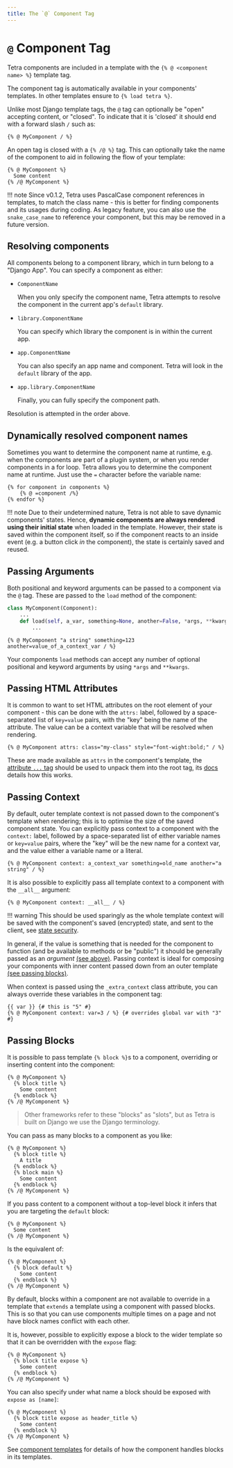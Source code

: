 ```yaml
---
title: The `@` Component Tag
---
```


# `@` Component Tag

Tetra components are included in a template with the `{% @ <component name> %}` template tag.

The component tag is automatically available in your components' templates. In other templates ensure to `{% load tetra %}`.

Unlike most Django template tags, the `@` tag can optionally be "open" accepting content, or "closed". To indicate that it is 'closed' it should end with a forward slash `/` such as:

``` django
{% @ MyComponent / %}
```

An open tag is closed with a `{% /@ %}` tag.  This can optionally take the name of the component to aid in following the flow of your template:

``` django
{% @ MyComponent %}
  Some content
{% /@ MyComponent %}
```

!!! note
    Since v0.1.2, Tetra uses PascalCase component references in templates, to match the class name - this is better for finding components and its usages during coding.
    As legacy feature, you can also use the `snake_case_name` to reference your component, but this may be removed in a future version.


## Resolving components

All components belong to a component library, which in turn belong to a "Django App". You can specify a component as either:

  - `ComponentName`

    When you only specify the component name, Tetra attempts to resolve the component in the current app's `default` library.

  - `library.ComponentName`

    You can specify which library the component is in within the current app.

  - `app.ComponentName`

    You can also specify an app name and component. Tetra will look in the `default` library of the app.

  - `app.library.ComponentName`

    Finally, you can fully specify the component path.

Resolution is attempted in the order above.

## Dynamically resolved component names

Sometimes you want to determine the component name at runtime, e.g. when the components are part of a plugin system, or when you render components in a for loop. Tetra allows you to determine the component name at runtime. Just use the `=` character before the variable name:

```django
{% for component in components %}
    {% @ =component /%}
{% endfor %}
```

!!! note
    Due to their undetermined nature, Tetra is not able to save dynamic components' states. Hence, **dynamic components are always rendered using their initial state** when loaded in the template. However, their state is saved within the component itself, so if the component reacts to an inside event (e.g. a button click *in* the component), the state is certainly saved and reused.

## Passing Arguments

Both positional and keyword arguments can be passed to a component via the `@` tag. These are passed to the `load` method of the component:

``` python
class MyComponent(Component):
    ...
    def load(self, a_var, something=None, another=False, *args, **kwargs):
        ...
```

``` django
{% @ MyComponent "a string" something=123 another=value_of_a_context_var / %}
```

Your components `load` methods can accept any number of optional positional and keyword arguments by using `*args` and `**kwargs`.

## Passing HTML Attributes

It is common to want to set HTML attributes on the root element of your component - this can be done with the `attrs:` label, followed by a space-separated list of `key=value` pairs, with the "key" being the name of the attribute. The value can be a context variable that will be resolved when rendering.

``` django
{% @ MyComponent attrs: class="my-class" style="font-wight:bold;" / %}
```

These are made available as `attrs` in the component's template, the [attribute  `...` tag](attribute-tag.md) should be used to unpack them into the root tag, its [docs](attribute-tag.md) details how this works.

## Passing Context

By default, outer template context is not passed down to the component's template when rendering; this is to optimise the size of the saved component state. You can explicitly pass context to a component with the `context:` label, followed by a space-separated list of either variable names or `key=value` pairs, where the "key" will be the new name for a context var, and the value either a variable name or a literal.

``` django
{% @ MyComponent context: a_context_var something=old_name another="a string" / %}
```

It is also possible to explicitly pass all template context to a component with the `__all__` argument:

``` django
{% @ MyComponent context: __all__ / %}
```

!!! warning
    This should be used sparingly as the whole template context will be saved with the component's saved (encrypted) state, and sent to the client, see [state security](state-security.md).

In general, if the value is something that is needed for the component to function (and be available to methods or be "public") it should be generally passed as an *argument* [(see above)](#passing-attributes). Passing context is ideal for composing your components with inner content passed down from an outer template [(see passing blocks)](#passing-blocks).

When context is passed using the `_extra_context` class attribute, you can always override these variables in the component tag:

``` django
{{ var }} {# this is "5" #}
{% @ MyComponent context: var=3 / %} {# overrides global var with "3" #}
```

## Passing Blocks

It is possible to pass template `{% block %}`s to a component, overriding or inserting content into the component:

``` django
{% @ MyComponent %}
  {% block title %}
    Some content
  {% endblock %}
{% /@ MyComponent %}
```

> Other frameworks refer to these "blocks" as "slots", but as Tetra is built on Django we use the Django terminology.

You can pass as many blocks to a component as you like:

``` django
{% @ MyComponent %}
  {% block title %}
    A title
  {% endblock %}
  {% block main %}
    Some content
  {% endblock %}
{% /@ MyComponent %}
```

If you pass content to a component without a top-level block it infers that you are targeting the `default` block:

``` django
{% @ MyComponent %}
  Some content
{% /@ MyComponent %}
```

Is the equivalent of:

``` django
{% @ MyComponent %}
  {% block default %}
    Some content
  {% endblock %}
{% /@ MyComponent %}
```

By default, blocks within a component are not available to override in a template that `extends` a template using a component with passed blocks. This is so that you can use components multiple times on a page and not have block names conflict with each other.

It is, however, possible to explicitly expose a block to the wider template so that it can be overridden with the `expose` flag:

``` django
{% @ MyComponent %}
  {% block title expose %}
    Some content
  {% endblock %}
{% /@ MyComponent %}
```

You can also specify under what name a block should be exposed with `expose as [name]`:

``` django
{% @ MyComponent %}
  {% block title expose as header_title %}
    Some content
  {% endblock %}
{% /@ MyComponent %}
```

See [component templates](components.md#templates) for details of how the component handles blocks in its templates.
